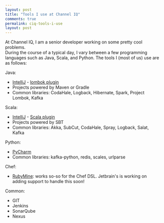 ```yaml
---
layout: post
title: "Tools I use at Channel IQ"
comments: true
permalink: ciq-tools-i-use
layout: post
---
```


At Channel IQ, I am a senior developer working on some pretty cool problems.  
During the course of a typical day, I vary between a few programming languages
such as Java, Scala, and Python.  The tools I (most of us) use are as follows:

Java:

  * [IntelliJ](https://www.jetbrains.com/idea/) - [lombok plugin](https://plugins.jetbrains.com/plugin/6317)
  * Projects powered by Maven or Gradle
  * Common libraries: CodaHale, Logback, Hibernate, Spark,
                      Project Lombok, Kafka

Scala:

  * [IntelliJ](https://www.jetbrains.com/idea/) - [Scala plugin](https://plugins.jetbrains.com/plugin/?id=1347)
  * Projects powered by SBT
  * Common libraries: Akka, SubCut, CodaHale, Spray, Logback,
                      Salat, Kafka

Python:

  * [PyCharm](https://www.jetbrains.com/pycharm/)
  * Common libraries: kafka-python, redis, scales, urlparse

Chef:

  * [RubyMine](https://www.jetbrains.com/rubymine): works so-so for the Chef DSL.  Jetbrain's is working on
              adding support to handle this soon!

Common:

  * GIT
  * Jenkins
  * SonarQube
  * Nexus